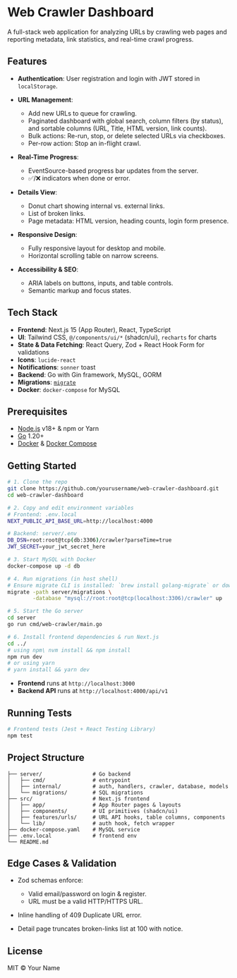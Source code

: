 # Web Crawler Dashboard

A full-stack web application for analyzing URLs by crawling web pages and reporting metadata, link statistics, and real-time crawl progress.

## Features

* **Authentication**: User registration and login with JWT stored in `localStorage`.
* **URL Management**:

  * Add new URLs to queue for crawling.
  * Paginated dashboard with global search, column filters (by status), and sortable columns (URL, Title, HTML version, link counts).
  * Bulk actions: Re-run, stop, or delete selected URLs via checkboxes.
  * Per-row action: Stop an in-flight crawl.
* **Real-Time Progress**:

  * EventSource-based progress bar updates from the server.
  * ✅/❌ indicators when done or error.
* **Details View**:

  * Donut chart showing internal vs. external links.
  * List of broken links.
  * Page metadata: HTML version, heading counts, login form presence.
* **Responsive Design**:

  * Fully responsive layout for desktop and mobile.
  * Horizontal scrolling table on narrow screens.
* **Accessibility & SEO**:

  * ARIA labels on buttons, inputs, and table controls.
  * Semantic markup and focus states.

## Tech Stack

* **Frontend**: Next.js 15 (App Router), React, TypeScript
* **UI**: Tailwind CSS, `@/components/ui/*` (shadcn/ui), `recharts` for charts
* **State & Data Fetching**: React Query, Zod + React Hook Form for validations
* **Icons**: `lucide-react`
* **Notifications**: `sonner` toast
* **Backend**: Go with Gin framework, MySQL, GORM
* **Migrations**: [`migrate`](https://github.com/golang-migrate/migrate)
* **Docker**: `docker-compose` for MySQL

## Prerequisites

* [Node.js](https://nodejs.org/) v18+ & npm or Yarn
* [Go](https://golang.org/) 1.20+
* [Docker](https://docker.com/) & [Docker Compose](https://docs.docker.com/compose/)

## Getting Started

```bash
# 1. Clone the repo
git clone https://github.com/yourusername/web-crawler-dashboard.git
cd web-crawler-dashboard

# 2. Copy and edit environment variables
# Frontend: .env.local
NEXT_PUBLIC_API_BASE_URL=http://localhost:4000

# Backend: server/.env
DB_DSN=root:root@tcp(db:3306)/crawler?parseTime=true
JWT_SECRET=your_jwt_secret_here

# 3. Start MySQL with Docker
docker-compose up -d db

# 4. Run migrations (in host shell)
# Ensure migrate CLI is installed: `brew install golang-migrate` or download binary
migrate -path server/migrations \
        -database "mysql://root:root@tcp(localhost:3306)/crawler" up

# 5. Start the Go server
cd server
go run cmd/web-crawler/main.go

# 6. Install frontend dependencies & run Next.js
cd ../
# using npm\ nvm install && npm install
npm run dev
# or using yarn
# yarn install && yarn dev
```

* **Frontend** runs at `http://localhost:3000`
* **Backend API** runs at `http://localhost:4000/api/v1`

## Running Tests

```bash
# Frontend tests (Jest + React Testing Library)
npm test
```

## Project Structure

```
├── server/                # Go backend
│   ├── cmd/               # entrypoint
│   ├── internal/          # auth, handlers, crawler, database, models
│   └── migrations/        # SQL migrations
├── src/                   # Next.js frontend
│   ├── app/               # App Router pages & layouts
│   ├── components/        # UI primitives (shadcn/ui)
│   ├── features/urls/     # URL API hooks, table columns, components
│   └── lib/               # auth hook, fetch wrapper
├── docker-compose.yaml    # MySQL service
├── .env.local             # frontend env
└── README.md
```

## Edge Cases & Validation

* Zod schemas enforce:

  * Valid email/password on login & register.
  * URL must be a valid HTTP/HTTPS URL.
* Inline handling of 409 Duplicate URL error.
* Detail page truncates broken-links list at 100 with notice.

## License

MIT © Your Name
